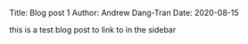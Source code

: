 Title: Blog post 1
Author: Andrew Dang-Tran
Date: 2020-08-15

this is a test blog post to link to in the sidebar
